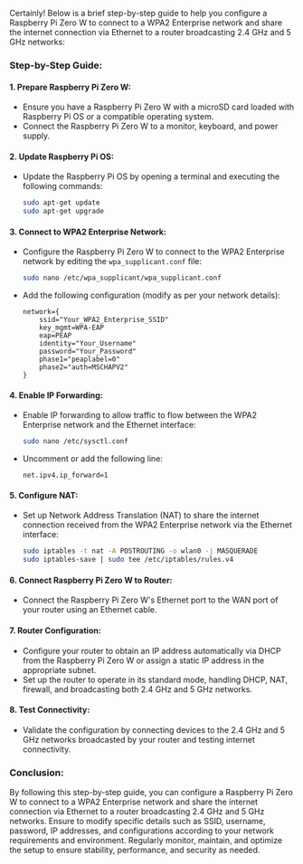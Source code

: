 Certainly! Below is a brief step-by-step guide to help you configure a Raspberry Pi Zero W to connect to a WPA2 Enterprise network and share the internet connection via Ethernet to a router broadcasting 2.4 GHz and 5 GHz networks:

### Step-by-Step Guide:

#### 1. Prepare Raspberry Pi Zero W:
- Ensure you have a Raspberry Pi Zero W with a microSD card loaded with Raspberry Pi OS or a compatible operating system.
- Connect the Raspberry Pi Zero W to a monitor, keyboard, and power supply.

#### 2. Update Raspberry Pi OS:
- Update the Raspberry Pi OS by opening a terminal and executing the following commands:
  ```bash
  sudo apt-get update
  sudo apt-get upgrade
  ```

#### 3. Connect to WPA2 Enterprise Network:
- Configure the Raspberry Pi Zero W to connect to the WPA2 Enterprise network by editing the `wpa_supplicant.conf` file:
  ```bash
  sudo nano /etc/wpa_supplicant/wpa_supplicant.conf
  ```
- Add the following configuration (modify as per your network details):
  ```
  network={
      ssid="Your_WPA2_Enterprise_SSID"
      key_mgmt=WPA-EAP
      eap=PEAP
      identity="Your_Username"
      password="Your_Password"
      phase1="peaplabel=0"
      phase2="auth=MSCHAPV2"
  }
  ```

#### 4. Enable IP Forwarding:
- Enable IP forwarding to allow traffic to flow between the WPA2 Enterprise network and the Ethernet interface:
  ```bash
  sudo nano /etc/sysctl.conf
  ```
- Uncomment or add the following line:
  ```
  net.ipv4.ip_forward=1
  ```

#### 5. Configure NAT:
- Set up Network Address Translation (NAT) to share the internet connection received from the WPA2 Enterprise network via the Ethernet interface:
  ```bash
  sudo iptables -t nat -A POSTROUTING -o wlan0 -j MASQUERADE
  sudo iptables-save | sudo tee /etc/iptables/rules.v4
  ```

#### 6. Connect Raspberry Pi Zero W to Router:
- Connect the Raspberry Pi Zero W's Ethernet port to the WAN port of your router using an Ethernet cable.

#### 7. Router Configuration:
- Configure your router to obtain an IP address automatically via DHCP from the Raspberry Pi Zero W or assign a static IP address in the appropriate subnet.
- Set up the router to operate in its standard mode, handling DHCP, NAT, firewall, and broadcasting both 2.4 GHz and 5 GHz networks.

#### 8. Test Connectivity:
- Validate the configuration by connecting devices to the 2.4 GHz and 5 GHz networks broadcasted by your router and testing internet connectivity.

### Conclusion:
By following this step-by-step guide, you can configure a Raspberry Pi Zero W to connect to a WPA2 Enterprise network and share the internet connection via Ethernet to a router broadcasting 2.4 GHz and 5 GHz networks. Ensure to modify specific details such as SSID, username, password, IP addresses, and configurations according to your network requirements and environment. Regularly monitor, maintain, and optimize the setup to ensure stability, performance, and security as needed.
